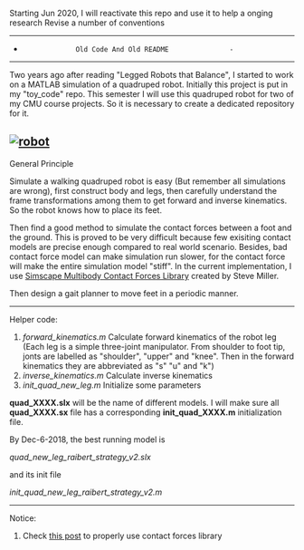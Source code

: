 Starting Jun 2020, I will reactivate this repo and use it to help a onging research
Revise a number of conventions



----------------------------------------------------------
-                  Old Code And Old README               -
----------------------------------------------------------

Two years ago after reading "Legged Robots that Balance", I started to work on a MATLAB simulation of a quadruped robot. Initially this project is put in my "toy_code" repo. This semester I will use this quadruped robot for two of my CMU course projects. So it is necessary to create a dedicated repository for it. 

[![robot](https://img.youtube.com/vi/ByDtmprLmHg/0.jpg)](https://www.youtube.com/watch?v=ByDtmprLmHg)
----------

General Principle

Simulate a walking quadruped robot is easy (But remember all simulations are wrong), first construct body and legs, then carefully understand the frame transformations among them to get forward and inverse kinematics. So the robot knows how to place its feet. 

Then find a good method to simulate the contact forces between a foot and the ground. This is proved to be very difficult because few exisiting contact models are precise enough compared to real world scenario. Besides, bad contact force model can make simulation run slower, for the contact force will make the entire simulation model "stiff". In the current implementation, I use [Simscape Multibody Contact Forces Library][1] created by Steve Miller. 

Then design a gait planner to move feet in a periodic manner. 


----------


Helper code:

 1. *forward_kinematics.m* Calculate forward kinematics of the robot leg (Each leg is a simple three-joint manipulator. From shoulder to foot tip, jonts are labelled as "shoulder", "upper" and "knee". Then in the forward kinematics they are abbreviated as "s" "u" and "k") 
 2. *inverse_kinematics.m* Calculate inverse kinematics
 3. *init_quad_new_leg.m* Initialize some parameters


**quad_XXXX.slx** will be the name of different models. I will make sure all **quad_XXXX.sx** file has a corresponding **init_quad_XXXX.m** initialization file. 

By Dec-6-2018, the best running model is 

*quad_new_leg_raibert_strategy_v2.slx*

and its init file

*init_quad_new_leg_raibert_strategy_v2.m*

 


----------
Notice:

 1. Check [this post][2] to properly use contact forces library


  [1]: https://www.mathworks.com/matlabcentral/fileexchange/47417-simscape-multibody-contact-forces-library
  [2]: https://www.mathworks.com/matlabcentral/answers/378561-rigidly-connected-port-error-with-simscape-multibody-contact-forces-library
